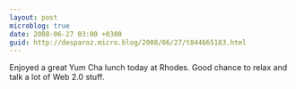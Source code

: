 ```yaml
---
layout: post
microblog: true
date: 2008-06-27 03:00 +0300
guid: http://desparoz.micro.blog/2008/06/27/t844665183.html
---
```

Enjoyed a great Yum Cha lunch today at Rhodes.  Good chance to relax and talk a lot of Web 2.0 stuff.
